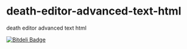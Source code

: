 death-editor-advanced-text-html
===============================

death editor advanced text html


[![Bitdeli Badge](https://d2weczhvl823v0.cloudfront.net/jhg/death-editor-advanced-text-html/trend.png)](https://bitdeli.com/free "Bitdeli Badge")

